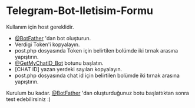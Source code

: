 # Telegram-Bot-Iletisim-Formu

 Kullanım için host gereklidir.

- [@BotFather](https://telegram.me/BotFather) 'dan bot oluşturun.
- Verdigi Token'i kopyalayın.
- post.php dosyasında Token için belirtilen bolümde iki tırnak arasına yapıştırın.
- [@GetMyChatID_Bot](https://telegram.me/GetMyChatID_Bot) botunu başlatın.
- [CHAT ID] yazan yerdeki sayıları kopyalayın.
- post.php dosyasında chat id için belirtilen bolümde iki tırnak arasına yapıştırın.

Kurulum bu kadar.
[@BotFather](https://telegram.me/BotFather) 'dan oluşturduğunuz botu başlattıktan sonra test edebilirsiniz :)
